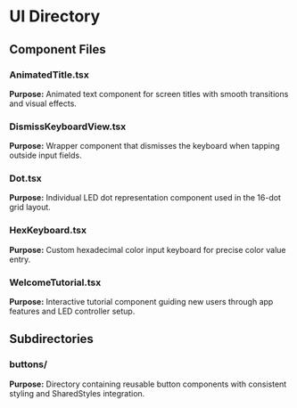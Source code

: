 # UI Directory
## Component Files
### AnimatedTitle.tsx
**Purpose:** Animated text component for screen titles with smooth transitions and visual effects.

### DismissKeyboardView.tsx
**Purpose:** Wrapper component that dismisses the keyboard when tapping outside input fields.

### Dot.tsx
**Purpose:** Individual LED dot representation component used in the 16-dot grid layout.

### HexKeyboard.tsx
**Purpose:** Custom hexadecimal color input keyboard for precise color value entry.

### WelcomeTutorial.tsx
**Purpose:** Interactive tutorial component guiding new users through app features and LED controller setup.

## Subdirectories
### buttons/
**Purpose:** Directory containing reusable button components with consistent styling and SharedStyles integration.

